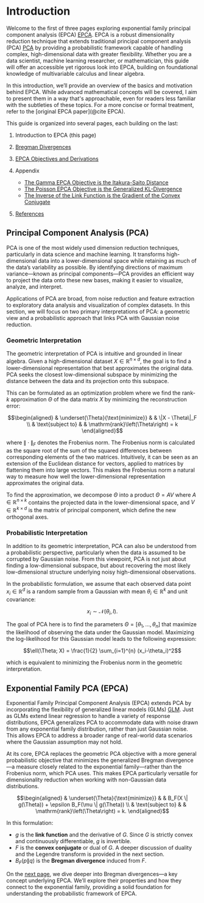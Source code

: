 # Introduction

Welcome to the first of three pages exploring exponential family principal component analysis (EPCA) [EPCA](@cite). EPCA is a robust dimensionality reduction technique that extends traditional principal component analysis (PCA) [PCA](@cite) by providing a probabilistic framework capable of handling complex, high-dimensional data with greater flexibility. Whether you are a data scientist, machine learning researcher, or mathematician, this guide will offer an accessible yet rigorous look into EPCA, building on foundational knowledge of multivariable calculus and linear algebra.

In this introduction, we’ll provide an overview of the basics and motivation behind EPCA. While advanced mathematical concepts will be covered, I aim to present them in a way that's approachable, even for readers less familiar with the subtleties of these topics. For a more concise or formal treatment, refer to the [original EPCA paper](@cite EPCA).

This guide is organized into several pages, each building on the last:

1. Introduction to EPCA (this page)
2. [Bregman Divergences](./bregman.md)
3. [EPCA Objectives and Derivations](./objectives.md)
4. Appendix
   - [The Gamma EPCA Objective is the Itakura-Saito Distance](./appendix/gamma.md)
   - [The Poisson EPCA Objective is the Generalized KL-Divergence](./appendix/poisson.md)
   - [The Inverse of the Link Function is the Gradient of the Convex Conjugate](./appendix/inverses.md)

5. [References](./references.md)

## Principal Component Analysis (PCA)

PCA is one of the most widely used dimension reduction techniques, particularly in data science and machine learning. It transforms high-dimensional data into a lower-dimensional space while retaining as much of the data’s variability as possible. By identifying directions of maximum variance—known as principal components—PCA provides an efficient way to project the data onto these new bases, making it easier to visualize, analyze, and interpret.

Applications of PCA are broad, from noise reduction and feature extraction to exploratory data analysis and visualization of complex datasets. In this section, we will focus on two primary interpretations of PCA: a geometric view and a probabilistic approach that links PCA with Gaussian noise reduction.

### Geometric Interpretation

The geometric interpretation of PCA is intuitive and grounded in linear algebra. Given a high-dimensional dataset $X \in \mathbb{R}^{n \times d}$, the goal is to find a lower-dimensional representation that best approximates the original data. PCA seeks the closest low-dimensional subspace by minimizing the distance between the data and its projection onto this subspace.

This can be formulated as an optimization problem where we find the rank-$k$ approximation $\Theta$ of the data matrix $X$ by minimizing the reconstruction error:

```math
\begin{aligned}
& \underset{\Theta}{\text{minimize}}
& & \|X - \Theta\|_F \\
& \text{subject to}
& & \mathrm{rank}\left(\Theta\right) = k
\end{aligned}
```

where $\| \cdot \|_F$ denotes the Frobenius norm. The Frobenius norm is calculated as the square root of the sum of the squared differences between corresponding elements of the two matrices. Intuitively, it can be seen as an extension of the Euclidean distance for vectors, applied to matrices by flattening them into large vectors. This makes the Frobenius norm a natural way to measure how well the lower-dimensional representation approximates the original data.

To find the approximation, we decompose $\Theta$ into a product $\Theta = AV$ where $A \in \mathbb{R}^{n \times k}$ contains the projected data in the lower-dimensional space, and $V \in \mathbb{R}^{k \times d}$ is the matrix of principal component, which define the new orthogonal axes. 

### Probabilistic Interpretation

In addition to its geometric interpretation, PCA can also be understood from a probabilistic perspective, particularly when the data is assumed to be corrupted by Gaussian noise. From this viewpoint, PCA is not just about finding a low-dimensional subspace, but about recovering the most likely low-dimensional structure underlying noisy high-dimensional observations.

In the probabilistic formulation, we assume that each observed data point $x_i \in \mathbb{R}^{d}$ is a random sample from a Gaussian with mean $\theta_i \in \mathbb{R}^{k}$ and unit covariance: 

```math
x_i \sim \mathcal{N}(\theta_i, I).
```

The goal of PCA here is to find the parameters $\Theta = [\theta_1, \dots, \theta_n]$ that maximize the likelihood of observing the data under the Gaussian model. Maximizing the log-likelihood for this Gaussian model leads to the following expression:

```math
\ell(\Theta; X) = \frac{1}{2} \sum_{i=1}^{n} (x_i-\theta_i)^2
```

which is equivalent to minimizing the Frobenius norm in the geometric interpretation.

 ## Exponential Family PCA (EPCA)

Exponential Family Principal Component Analysis (EPCA) extends PCA by incorporating the flexibility of generalized linear models (GLMs) [GLM](@cite). Just as GLMs extend linear regression to handle a variety of response distributions, EPCA generalizes PCA to accommodate data with noise drawn from any exponential family distribution, rather than just Gaussian noise. This allows EPCA to address a broader range of real-world data scenarios where the Gaussian assumption may not hold.

At its core, EPCA replaces the geometric PCA objective with a more general probabilistic objective that minimizes the generalized Bregman divergence—a measure closely related to the exponential family—rather than the Frobenius norm, which PCA uses. This makes EPCA particularly versatile for dimensionality reduction when working with non-Gaussian data distributions.

```math
\begin{aligned}
& \underset{\Theta}{\text{minimize}}
& & B_F(X \| g(\Theta)) + \epsilon B_F(\mu \| g(\Theta)) \\
& \text{subject to}
& & \mathrm{rank}\left(\Theta\right) = k.
\end{aligned}
```
In this formulation:
*  $g$ is the **link function** and the derivative of $G$. Since $G$ is strictly convex and continuously differentiable, $g$ is invertible.
*  $F$ is the **convex conjugate** or dual of $G$. A deeper discussion of duality and the Legendre transform is provided in the next section.
*  $B_F(p \| q)$ is the **Bregman divergence** induced from $F$.

On the [next page](./bregman.md), we dive deeper into Bregman divergences—a key concept underlying EPCA. We’ll explore their properties and how they connect to the exponential family, providing a solid foundation for understanding the probabilistic framework of EPCA. 